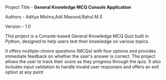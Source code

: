 Project Title - **General Knowledge MCQ Console Application**

Authors - Aditya Mishra,Adil Masood,Rahul M.S

Version - 1.0


This project is a Console-based General Knowledge MCQ Quiz built in Python,
designed to help users test their knowledge on various topics.

It offers multiple-choice questions (MCQs) with four options and provides immediate feedback on whether the user's answer is correct. 
The project allows the user to track their score as they progress through the quiz.
It also includes input validation to handle invalid user responses and offers an exit option at any point
